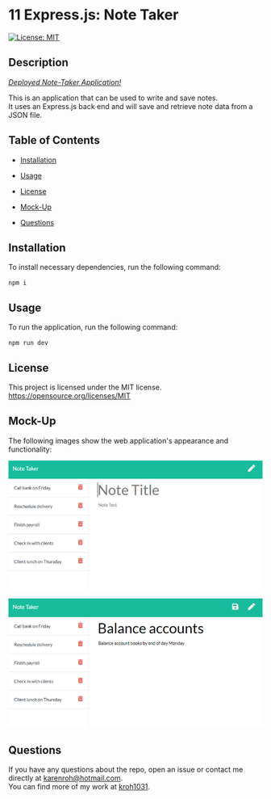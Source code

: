 # 11 Express.js: Note Taker

[![License: MIT](https://img.shields.io/badge/License-MIT-yellow.svg)](https://opensource.org/licenses/MIT)

## Description

[_Deployed Note-Taker Application!_](https://note-taker-app11.herokuapp.com/)

This is an application that can be used to write and save notes.  
It uses an Express.js back end and will save and retrieve note data from a JSON file.

## Table of Contents

- [Installation](#installation)

- [Usage](#usage)

- [License](#license)

- [Mock-Up](#mock-up)

- [Questions](#questions)

## Installation

To install necessary dependencies, run the following command:

```
npm i
```

## Usage

To run the application, run the following command:

```
npm run dev
```

## License

This project is licensed under the MIT license.  
https://opensource.org/licenses/MIT

## Mock-Up

The following images show the web application's appearance and functionality:

![Existing notes are listed in the left-hand column with empty fields on the right-hand side for the new note’s title and text.](./images/11-express-homework-demo-01.png)

![Note titled “Balance accounts” reads, “Balance account books by end of day Monday,” with other notes listed on the left.](./images/11-express-homework-demo-02.png)

## Questions

If you have any questions about the repo, open an issue or contact me directly at karenroh@hotmail.com.  
 You can find more of my work at [kroh1031](https://github.com/kroh1031).
